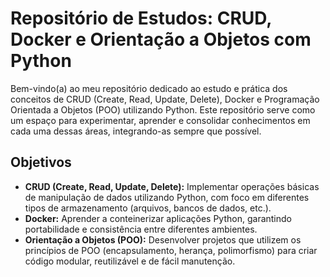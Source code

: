 # Repositório de Estudos: CRUD, Docker e Orientação a Objetos com Python

Bem-vindo(a) ao meu repositório dedicado ao estudo e prática dos conceitos de CRUD (Create, Read, Update, Delete), Docker e Programação Orientada a Objetos (POO) utilizando Python. Este repositório serve como um espaço para experimentar, aprender e consolidar conhecimentos em cada uma dessas áreas, integrando-as sempre que possível.

## Objetivos

*   **CRUD (Create, Read, Update, Delete):** Implementar operações básicas de manipulação de dados utilizando Python, com foco em diferentes tipos de armazenamento (arquivos, bancos de dados, etc.).
*   **Docker:** Aprender a conteinerizar aplicações Python, garantindo portabilidade e consistência entre diferentes ambientes.
*   **Orientação a Objetos (POO):** Desenvolver projetos que utilizem os princípios de POO (encapsulamento, herança, polimorfismo) para criar código modular, reutilizável e de fácil manutenção.

